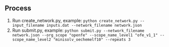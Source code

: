 ## Process

1. Run create_network.py, example: ``python create_network.py --input_filename inputs.dat --network_filename network.json``
2. Run submit.py, example: ``python submit.py --network_filename network.json --org_scope "openfe" --scope_name_level1 "ofe_v1_1" --scope_name_level2 "minisolv_oechemelf10" --repeats 3``
